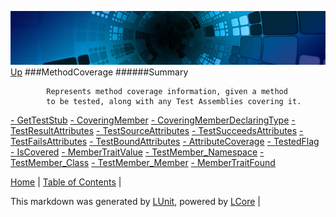 ![](../Content/LCore-banner-small.png "")
[Up](../LUnit.md)
###MethodCoverage
######Summary

            Represents method coverage information, given a method
            to be tested, along with any Test Assemblies covering it.
            
[ - GetTestStub](MethodCoverage_GetTestStub.md)
[ - CoveringMember](MethodCoverage_CoveringMember.md)
[ - CoveringMemberDeclaringType](MethodCoverage_CoveringMemberDeclaringType.md)
[ - TestResultAttributes](MethodCoverage_TestResultAttributes.md)
[ - TestSourceAttributes](MethodCoverage_TestSourceAttributes.md)
[ - TestSucceedsAttributes](MethodCoverage_TestSucceedsAttributes.md)
[ - TestFailsAttributes](MethodCoverage_TestFailsAttributes.md)
[ - TestBoundAttributes](MethodCoverage_TestBoundAttributes.md)
[ - AttributeCoverage](MethodCoverage_AttributeCoverage.md)
[ - TestedFlag](MethodCoverage_TestedFlag.md)
[ - IsCovered](MethodCoverage_IsCovered.md)
[ - MemberTraitValue](MethodCoverage_MemberTraitValue.md)
[ - TestMember_Namespace](MethodCoverage_TestMember_Namespace.md)
[ - TestMember_Class](MethodCoverage_TestMember_Class.md)
[ - TestMember_Member](MethodCoverage_TestMember_Member.md)
[ - MemberTraitFound](MethodCoverage_MemberTraitFound.md)

[Home](../../README.md) | [Table of Contents](../../TableOfContents.md) | 


This markdown was generated by [LUnit](https://github.com/CodeSingularity/LUnit), powered by [LCore](https://github.com/CodeSingularity/LCore) | 

